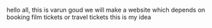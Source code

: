 hello all,
this is varun goud 
we will make a website which depends on booking film tickets or travel tickets
this is my idea
